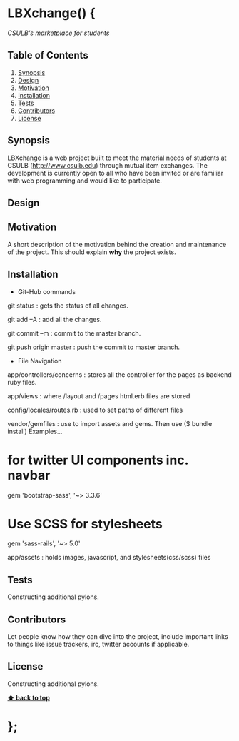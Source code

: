# LBXchange() {

*CSULB's marketplace for students*

## Table of Contents

  1. [Synopsis](#synopsis)
  1. [Design](#design)
  1. [Motivation](#motivation)
  1. [Installation](#installation)
  1. [Tests](#tests)
  1. [Contributors](#contributors)
  1. [License](#license)

## Synopsis

LBXchange is a web project built to meet the material needs of students at CSULB (http://www.csulb.edu) through mutual item exchanges. The development is currently open to all who have been invited or are familiar with web programming and would like to participate. 

## Design



## Motivation

A short description of the motivation behind the creation and maintenance of the project. This should explain **why** the project exists.

## Installation

* Git-Hub commands

git status : gets the status of all changes.

git add –A : add all the changes.

git commit –m : commit to the master branch.

git push origin master : push the commit to master branch.

* File Navigation

app/controllers/concerns : stores all the controller for the pages as backend ruby files.

app/views : where /layout and /pages html.erb files are stored

config/locales/routes.rb : used to set paths of different files

vendor/gemfiles : use to import assets and gems. Then use ($ bundle install)
Examples…
# for twitter UI components inc. navbar
gem 'bootstrap-sass', '~> 3.3.6'
# Use SCSS for stylesheets
gem 'sass-rails', '~> 5.0'

app/assets : holds images, javascript, and stylesheets(css/scss) files

## Tests

Constructing additional pylons.

## Contributors

Let people know how they can dive into the project, include important links to things like issue trackers, irc, twitter accounts if applicable.

## License

Constructing additional pylons.

**[⬆ back to top](#table-of-contents)**

# };
